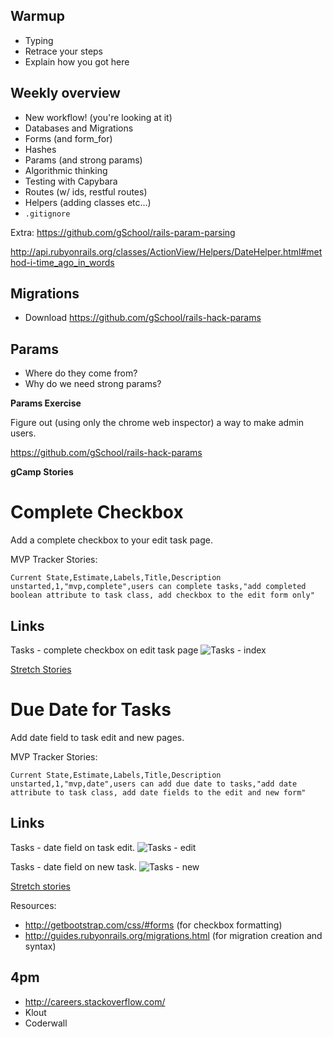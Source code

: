 ## Warmup

* Typing
* Retrace your steps
* Explain how you got here

## Weekly overview

* New workflow! (you're looking at it)
* Databases and Migrations
* Forms (and form_for)
* Hashes
* Params (and strong params)
* Algorithmic thinking
* Testing with Capybara
* Routes (w/ ids, restful routes)
* Helpers (adding classes etc...)
* `.gitignore`

Extra: https://github.com/gSchool/rails-param-parsing

http://api.rubyonrails.org/classes/ActionView/Helpers/DateHelper.html#method-i-time_ago_in_words

## Migrations

* Download https://github.com/gSchool/rails-hack-params

## Params

* Where do they come from?
* Why do we need strong params?

**Params Exercise**

Figure out (using only the chrome web inspector) a way to make admin users.

https://github.com/gSchool/rails-hack-params

**gCamp Stories**

# Complete Checkbox

Add a complete checkbox to your edit task page.

MVP Tracker Stories:
```
Current State,Estimate,Labels,Title,Description
unstarted,1,"mvp,complete",users can complete tasks,"add completed boolean attribute to task class, add checkbox to the edit form only"
```

## Links ##
Tasks - complete checkbox on edit task page
![Tasks - index](https://galvanize.mybalsamiq.com/mockups/2352724.png?key=dd6f91232218fa4d6cbf663738e10e0cfca3e151)

[Stretch Stories](https://github.com/gSchool/gcamp-assets/blob/master/0080-tasks-complete-checkbox.md#stretch-wireframes)

# Due Date for Tasks

Add date field to task edit and new pages.

MVP Tracker Stories:

```
Current State,Estimate,Labels,Title,Description
unstarted,1,"mvp,date",users can add due date to tasks,"add date attribute to task class, add date fields to the edit and new form"
```

## Links ##
Tasks - date field on task edit.
![Tasks - edit](https://galvanize.mybalsamiq.com/mockups/2356838.png?key=dd6f91232218fa4d6cbf663738e10e0cfca3e151)

Tasks - date field on new task.
![Tasks - new](https://galvanize.mybalsamiq.com/mockups/2356831.png?key=dd6f91232218fa4d6cbf663738e10e0cfca3e151)

[Stretch stories](https://github.com/gSchool/gcamp-assets/blob/master/0090-tasks-date.md#stretch-wireframes)  

Resources:

* http://getbootstrap.com/css/#forms (for checkbox formatting)
* http://guides.rubyonrails.org/migrations.html (for migration creation and syntax)

## 4pm

* http://careers.stackoverflow.com/
* Klout
* Coderwall
